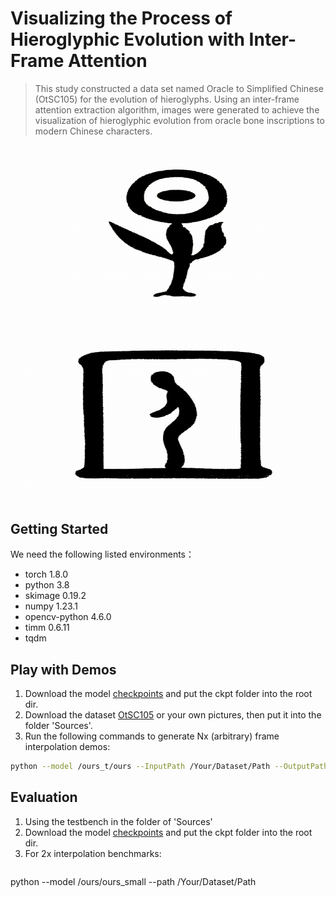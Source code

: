 # Visualizing the Process of Hieroglyphic Evolution with Inter-Frame Attention

> This study constructed a data set named Oracle to Simplified Chinese (OtSC105) for the evolution of hieroglyphs. Using an inter-frame attention extraction algorithm, images were generated to achieve the visualization of hieroglyphic evolution from oracle bone inscriptions to modern Chinese characters. 


![The Evolution of the Character ”Zao”(meaning early)](./figs/example1.gif)
![The Evolution of the Character ”Qiu”(meaning imprisonment)](./figs/example2.gif)
## Getting Started

We need the following listed environments：
- torch 1.8.0
- python 3.8
- skimage 0.19.2
- numpy 1.23.1
- opencv-python 4.6.0
- timm 0.6.11
- tqdm


## Play with Demos

1. Download the model [checkpoints](https://drive.google.com/drive/folders/1McOO_yt_bPIf0Zk2Ypk9wESXRsXHNaL1?usp=drive_link) and put the ckpt folder into the root dir.
2. Download the dataset [OtSC105](https://drive.google.com/drive/folders/1m4s5Lr2BnVDrhrJg_Pnz24xRn_p4fwcS?usp=drive_link) or your own pictures, then put it into the folder 'Sources'.
3. Run the following commands to generate Nx (arbitrary) frame interpolation demos:

```sh
python --model /ours_t/ours --InputPath /Your/Dataset/Path --OutputPath /Your/Output/Path --n /Insert/Frames
```


## Evaluation

1. Using the testbench in the folder of 'Sources'
2. Download the model [checkpoints](https://drive.google.com/drive/folders/1McOO_yt_bPIf0Zk2Ypk9wESXRsXHNaL1?usp=drive_link) and put the ckpt folder into the root dir.
3. For 2x interpolation benchmarks:
   ```sh
python --model /ours/ours_small --path /Your/Dataset/Path
```

